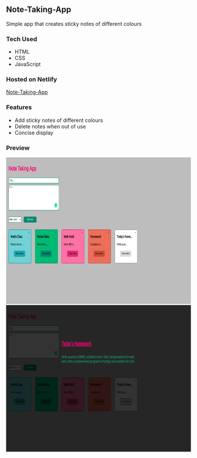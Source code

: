 ## Note-Taking-App
Simple app that creates sticky notes of different colours  
  
### Tech Used
- HTML
- CSS
- JavaScript

### Hosted on Netlify
<a href="https://thenotetakingapp.netlify.app/" target="_blank">Note-Taking-App</a>  

  
### Features
- Add sticky notes of different colours
- Delete notes when out of use
- Concise display

### Preview
<img src="https://github.com/tanvee09/tanvee09/blob/master/images/org.png" alt="Original View" width="800px" height="400px">
<img src="https://github.com/tanvee09/tanvee09/blob/master/images/exp.png" alt="Expanded View" width="800px" height="400px">
